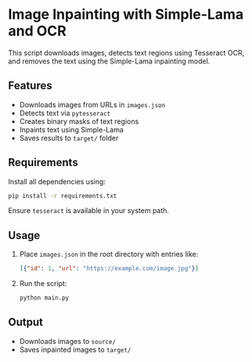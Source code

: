 # Image Inpainting with Simple-Lama and OCR

This script downloads images, detects text regions using Tesseract OCR, and removes the text using the Simple-Lama inpainting model.

## Features

* Downloads images from URLs in `images.json`
* Detects text via `pytesseract`
* Creates binary masks of text regions
* Inpaints text using Simple-Lama
* Saves results to `target/` folder

## Requirements

Install all dependencies using:

```bash
pip install -r requirements.txt
```

Ensure `tesseract` is available in your system path.

## Usage

1. Place `images.json` in the root directory with entries like:

   ```json
   [{"id": 1, "url": "https://example.com/image.jpg"}]
   ```

2. Run the script:

   ```bash
   python main.py
   ```

## Output

* Downloads images to `source/`
* Saves inpainted images to `target/`
